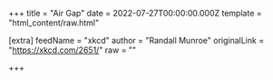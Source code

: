 
+++
title = "Air Gap"
date = 2022-07-27T00:00:00.000Z
template = "html_content/raw.html"

[extra]
feedName = "xkcd"
author = "Randall Munroe"
originalLink = "https://xkcd.com/2651/"
raw = ""

+++

